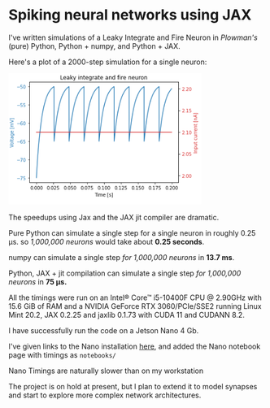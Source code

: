 # Spiking neural networks using JAX

I've written simulations of a Leaky Integrate and Fire Neuron in *Plowman's* (pure) Python, Python + numpy, and 
Python + JAX.

Here's a plot of a 2000-step simulation for a single neuron:

![Single neuron](docs/images/lif.png)

The speedups using Jax and the JAX jit compiler are dramatic.

Pure Python can simulate a single step for a single neuron in roughly 0.25 µs. so *1,000,000 neurons* would take 
about **0.25 seconds**.


numpy can simulate a single step *for 1,000,000 neurons* in **13.7 ms**.

Python, JAX + jit compilation can simulate a single step *for 1,000,000 neurons* in **75 µs.**

All the timings were run on an Intel® Core™ i5-10400F CPU @ 2.90GHz with 15.6 GiB of RAM and a NVIDIA GeForce RTX 
3060/PCIe/SSE2 running Linux Mint 20.2, JAX 0.2.25 and jaxlib 0.1.73 with CUDA 11 and CUDANN 8.2.

I have successfully run the code on a Jetson Nano 4 Gb.

I've given links to the Nano installation [here](JAX-on-NANO.md),
and added the Nano notebook page with timings as `notebooks/`

Nano Timings are naturally slower than on my workstation

The project is on hold at present, but I plan to extend it to model synapses and start to explore more complex network 
architectures.



